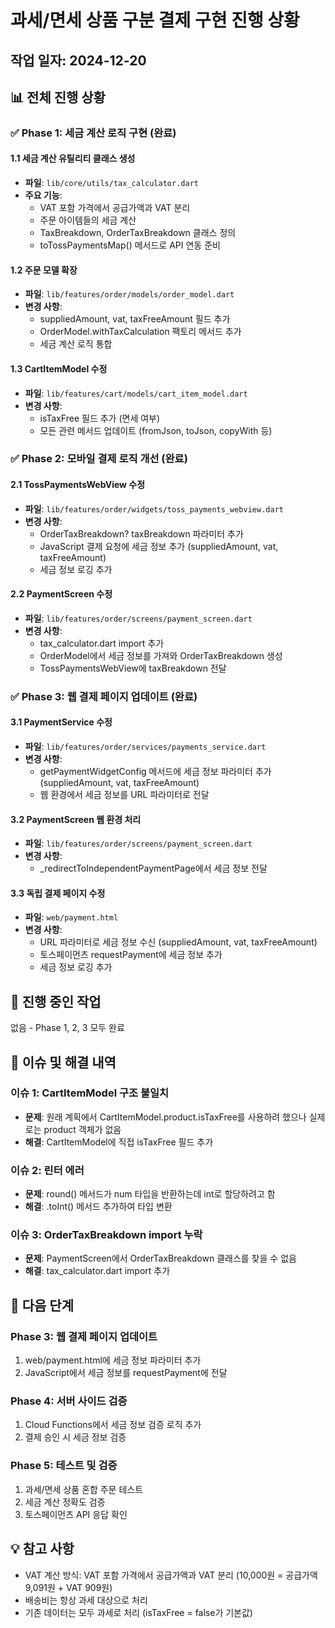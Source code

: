 # 과세/면세 상품 구분 결제 구현 진행 상황

## 작업 일자: 2024-12-20

## 📊 전체 진행 상황

### ✅ Phase 1: 세금 계산 로직 구현 (완료)

#### 1.1 세금 계산 유틸리티 클래스 생성
- **파일**: `lib/core/utils/tax_calculator.dart`
- **주요 기능**:
  - VAT 포함 가격에서 공급가액과 VAT 분리
  - 주문 아이템들의 세금 계산
  - TaxBreakdown, OrderTaxBreakdown 클래스 정의
  - toTossPaymentsMap() 메서드로 API 연동 준비

#### 1.2 주문 모델 확장
- **파일**: `lib/features/order/models/order_model.dart`
- **변경 사항**:
  - suppliedAmount, vat, taxFreeAmount 필드 추가
  - OrderModel.withTaxCalculation 팩토리 메서드 추가
  - 세금 계산 로직 통합

#### 1.3 CartItemModel 수정
- **파일**: `lib/features/cart/models/cart_item_model.dart`
- **변경 사항**:
  - isTaxFree 필드 추가 (면세 여부)
  - 모든 관련 메서드 업데이트 (fromJson, toJson, copyWith 등)

### ✅ Phase 2: 모바일 결제 로직 개선 (완료)

#### 2.1 TossPaymentsWebView 수정
- **파일**: `lib/features/order/widgets/toss_payments_webview.dart`
- **변경 사항**:
  - OrderTaxBreakdown? taxBreakdown 파라미터 추가
  - JavaScript 결제 요청에 세금 정보 추가 (suppliedAmount, vat, taxFreeAmount)
  - 세금 정보 로깅 추가

#### 2.2 PaymentScreen 수정
- **파일**: `lib/features/order/screens/payment_screen.dart`
- **변경 사항**:
  - tax_calculator.dart import 추가
  - OrderModel에서 세금 정보를 가져와 OrderTaxBreakdown 생성
  - TossPaymentsWebView에 taxBreakdown 전달

### ✅ Phase 3: 웹 결제 페이지 업데이트 (완료)

#### 3.1 PaymentService 수정
- **파일**: `lib/features/order/services/payments_service.dart`
- **변경 사항**:
  - getPaymentWidgetConfig 메서드에 세금 정보 파라미터 추가 (suppliedAmount, vat, taxFreeAmount)
  - 웹 환경에서 세금 정보를 URL 파라미터로 전달

#### 3.2 PaymentScreen 웹 환경 처리
- **파일**: `lib/features/order/screens/payment_screen.dart`
- **변경 사항**:
  - _redirectToIndependentPaymentPage에서 세금 정보 전달

#### 3.3 독립 결제 페이지 수정
- **파일**: `web/payment.html`
- **변경 사항**:
  - URL 파라미터로 세금 정보 수신 (suppliedAmount, vat, taxFreeAmount)
  - 토스페이먼츠 requestPayment에 세금 정보 추가
  - 세금 정보 로깅 추가

## 🔄 진행 중인 작업

없음 - Phase 1, 2, 3 모두 완료

## 📝 이슈 및 해결 내역

### 이슈 1: CartItemModel 구조 불일치
- **문제**: 원래 계획에서 CartItemModel.product.isTaxFree를 사용하려 했으나 실제로는 product 객체가 없음
- **해결**: CartItemModel에 직접 isTaxFree 필드 추가

### 이슈 2: 린터 에러
- **문제**: round() 메서드가 num 타입을 반환하는데 int로 할당하려고 함
- **해결**: .toInt() 메서드 추가하여 타입 변환

### 이슈 3: OrderTaxBreakdown import 누락
- **문제**: PaymentScreen에서 OrderTaxBreakdown 클래스를 찾을 수 없음
- **해결**: tax_calculator.dart import 추가

## 🎯 다음 단계

### Phase 3: 웹 결제 페이지 업데이트
1. web/payment.html에 세금 정보 파라미터 추가
2. JavaScript에서 세금 정보를 requestPayment에 전달

### Phase 4: 서버 사이드 검증
1. Cloud Functions에서 세금 정보 검증 로직 추가
2. 결제 승인 시 세금 정보 검증

### Phase 5: 테스트 및 검증
1. 과세/면세 상품 혼합 주문 테스트
2. 세금 계산 정확도 검증
3. 토스페이먼츠 API 응답 확인

## 💡 참고 사항

- VAT 계산 방식: VAT 포함 가격에서 공급가액과 VAT 분리 (10,000원 = 공급가액 9,091원 + VAT 909원)
- 배송비는 항상 과세 대상으로 처리
- 기존 데이터는 모두 과세로 처리 (isTaxFree = false가 기본값) 